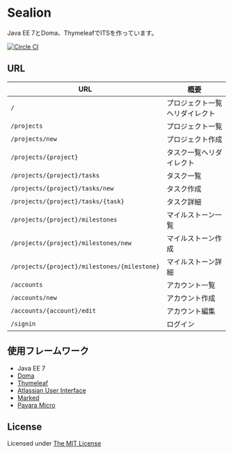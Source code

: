 # Sealion

Java EE 7とDoma、ThymeleafでITSを作っています。

[![Circle CI](https://circleci.com/gh/backpaper0/sealion.svg?style=svg)](https://circleci.com/gh/backpaper0/sealion)

## URL

|URL|概要|
|---|----|
|`/`|プロジェクト一覧へリダイレクト|
|`/projects`|プロジェクト一覧|
|`/projects/new`|プロジェクト作成|
|`/projects/{project}`|タスク一覧へリダイレクト|
|`/projects/{project}/tasks`|タスク一覧|
|`/projects/{project}/tasks/new`|タスク作成|
|`/projects/{project}/tasks/{task}`|タスク詳細|
|`/projects/{project}/milestones`|マイルストーン一覧|
|`/projects/{project}/milestones/new`|マイルストーン作成|
|`/projects/{project}/milestones/{milestone}`|マイルストーン詳細|
|`/accounts`|アカウント一覧|
|`/accounts/new`|アカウント作成|
|`/accounts/{account}/edit`|アカウント編集|
|`/signin`|ログイン|

## 使用フレームワーク

* Java EE 7
* [Doma](https://github.com/domaframework/doma)
* [Thymeleaf](http://www.thymeleaf.org/)
* [Atlassian User Interface](https://docs.atlassian.com/aui/latest/)
* [Marked](https://github.com/chjj/marked)
* [Payara Micro](http://www.payara.fish/)

## License

Licensed under [The MIT License](https://opensource.org/licenses/MIT)
